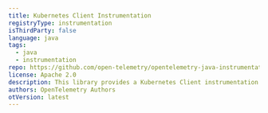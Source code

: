 ```yaml
---
title: Kubernetes Client Instrumentation
registryType: instrumentation
isThirdParty: false
language: java
tags:
  - java
  - instrumentation
repo: https://github.com/open-telemetry/opentelemetry-java-instrumentation/tree/main/instrumentation/kubernetes-client-7.0
license: Apache 2.0
description: This library provides a Kubernetes Client instrumentation to track requests through OpenTelemetry.
authors: OpenTelemetry Authors
otVersion: latest
---
```

